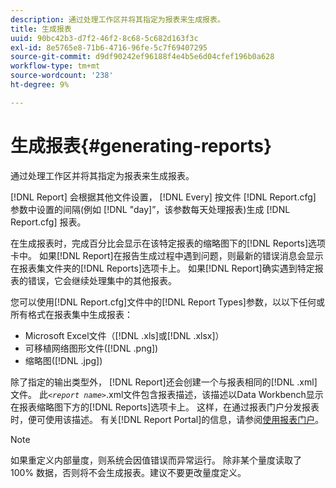 ```yaml
---
description: 通过处理工作区并将其指定为报表来生成报表。
title: 生成报表
uuid: 90bc42b3-d7f2-46f2-8c68-5c682d163f3c
exl-id: 8e5765e8-71b6-4716-96fe-5c7f69407295
source-git-commit: d9df90242ef96188f4e4b5e6d04cfef196b0a628
workflow-type: tm+mt
source-wordcount: '238'
ht-degree: 9%

---
```


# 生成报表{#generating-reports}

通过处理工作区并将其指定为报表来生成报表。

[!DNL Report] 会根据其他文件设置， [!DNL Every] 按文件 [!DNL Report.cfg] 参数中设置的间隔(例如 [!DNL "day]”，该参数每天处理报表)生成 [!DNL Report.cfg] 报表。

在生成报表时，完成百分比会显示在该特定报表的缩略图下的[!DNL Reports]选项卡中。 如果[!DNL Report]在报告生成过程中遇到问题，则最新的错误消息会显示在报表集文件夹的[!DNL Reports]选项卡上。 如果[!DNL Report]确实遇到特定报表的错误，它会继续处理集中的其他报表。

您可以使用[!DNL Report.cfg]文件中的[!DNL Report Types]参数，以以下任何或所有格式在报表集中生成报表：

* Microsoft Excel文件（[!DNL .xls]或[!DNL .xlsx]）
* 可移植网络图形文件([!DNL .png])
* 缩略图([!DNL .jpg])

除了指定的输出类型外， [!DNL Report]还会创建一个与报表相同的[!DNL .xml]文件。 此&#x200B;*`<report name>`*.xml文件包含报表描述，该描述以Data Workbench显示在报表缩略图下方的[!DNL Reports]选项卡上。 这样，在通过报表门户分发报表时，便可使用该描述。 有关[!DNL Report Portal]的信息，请参阅[使用报表门户](../../home/c-rpt-oview/c-rpt-portal/c-rpt-portal.md#concept-f692210cad494c00865dbf325eb5ed35)。

>[!NOTE]
>
>如果重定义内部量度，则系统会因值错误而异常运行。 除非某个量度读取了 100% 数据，否则将不会生成报表。建议不要更改量度定义。
